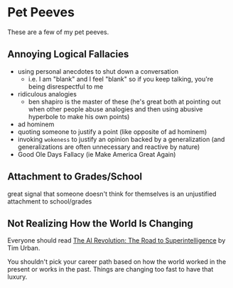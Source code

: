 # Pet Peeves

These are a few of my pet peeves.

## Annoying Logical Fallacies
* using personal anecdotes to shut down a conversation
    - i.e. I am "blank" and I feel "blank" so if you keep talking, you're being disrespectful to me
* ridiculous analogies
    - ben shapiro is the master of these (he's great both at pointing out when other people abuse analogies and then using abusive hyperbole to make his own points)
* ad hominem 
* quoting someone to justify a point (like opposite of ad hominem)
* invoking `wokeness` to justify an opinion backed  by a generalization (and generalizations are often unnecessary and reactive by nature)
* Good Ole Days Fallacy (ie Make America Great Again)

## Attachment to Grades/School

great signal that someone doesn't think for themselves is an unjustified attachment to school/grades

## Not Realizing How the World Is Changing
Everyone should read [The AI Revolution: The Road to Superintelligence](https://waitbutwhy.com/2015/01/artificial-intelligence-revolution-1.html) by Tim Urban.

You shouldn't pick your career path based on how the world worked in the present or works in the past. Things are changing too fast to have that luxury.
